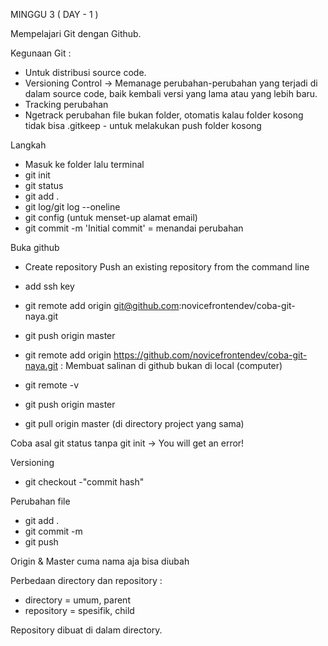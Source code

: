 MINGGU 3 ( DAY - 1 )

Mempelajari Git dengan Github.

Kegunaan Git :
- Untuk distribusi source code.
- Versioning Control -> Memanage perubahan-perubahan yang terjadi di dalam source code, baik kembali versi yang lama atau yang lebih baru.
- Tracking perubahan
- Ngetrack perubahan file bukan folder, otomatis kalau folder kosong tidak bisa
.gitkeep - untuk melakukan push folder kosong

Langkah 
- Masuk ke folder lalu terminal
- git init
- git status
- git add .
- git log/git log --oneline
- git config (untuk menset-up alamat email)
- git commit -m 'Initial commit' = menandai perubahan

Buka github
- Create repository
Push an existing repository from the command line
- add ssh key 
- git remote add origin git@github.com:novicefrontendev/coba-git-naya.git
- git push origin master

- git remote add origin https://github.com/novicefrontendev/coba-git-naya.git : Membuat salinan di github bukan di local (computer)
- git remote -v
- git push origin master

- git pull origin master (di directory project yang sama)


Coba asal git status tanpa git init -> You will get an error!

Versioning 
- git checkout -"commit hash"

Perubahan file
- git add .
- git commit -m
- git push

Origin & Master cuma nama aja bisa diubah

Perbedaan directory dan repository :
- directory = umum, parent
- repository = spesifik, child

Repository dibuat di dalam directory.